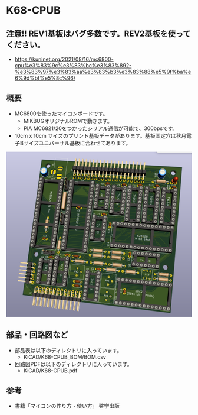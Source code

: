 # K68-CPUB

## 注意!! REV1基板はバグ多数です。REV2基板を使ってください。

* https://kuninet.org/2021/08/16/mc6800-cpu%e3%83%9c%e3%83%bc%e3%83%892-%e3%83%97%e3%83%aa%e3%83%b3%e3%83%88%e5%9f%ba%e6%9d%bf%e5%8c%96/

## 概要

* MC6800を使ったマイコンボードです。
  * MIKBUGオリジナルROMで動きます。
  * PIA MC6821/20をつかったシリアル通信が可能で、300bpsです。
* 10cm x 10cm サイズのプリント基板データがあります。基板固定穴は秋月電子Bサイズユニバーサル基板に合わせてあります。

![image](K68-CPUB-image.png)

## 部品・回路図など

* 部品表は以下のディレクトリに入っています。
  * KiCAD/K68-CPUB_BOM/BOM.csv
* 回路図PDFは以下のディレクトリに入っています。
  * KiCAD/K68-CPUB.pdf

## 参考

* 書籍「マイコンの作り方・使い方」 啓学出版

